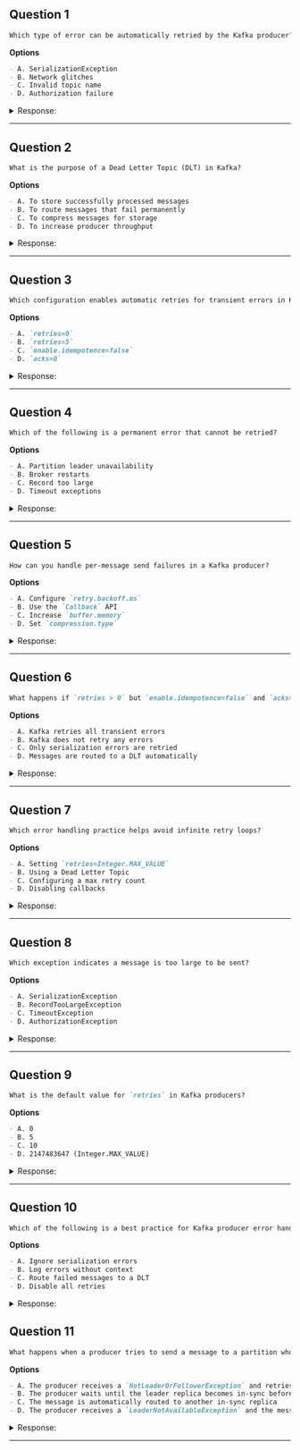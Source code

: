 ## Question 1

```markdown
Which type of error can be automatically retried by the Kafka producer?
```

**Options**
```markdown
- A. SerializationException
- B. Network glitches
- C. Invalid topic name
- D. Authorization failure
```

<details><summary>Response:</summary>

**Answer:** B

**Explanation:**

```markdown
Transient errors like network glitches can be retried automatically, while permanent errors (e.g., serialization, invalid topic) cannot.

- A. Incorrect: Serialization errors are permanent and not retryable.
- B. Correct: Network issues are transient and retryable.
- C. Incorrect: Invalid topic names are permanent errors.
- D. Incorrect: Authorization failures are permanent.
```

</details>

---

## Question 2

```markdown
What is the purpose of a Dead Letter Topic (DLT) in Kafka?
```

**Options**
```markdown
- A. To store successfully processed messages
- B. To route messages that fail permanently
- C. To compress messages for storage
- D. To increase producer throughput
```

<details><summary>Response:</summary>

**Answer:** B

**Explanation:**

```markdown
DLTs store messages that cannot be processed due to permanent errors (e.g., corruption, invalid data).

- A. Incorrect: DLTs are for failed messages, not successful ones.
- B. Correct: DLTs handle unrecoverable failures.
- C. Incorrect: Compression is unrelated to DLTs.
- D. Incorrect: DLTs don’t affect throughput.
```

</details>

---

## Question 3

```markdown
Which configuration enables automatic retries for transient errors in Kafka producers?
```

**Options**
```markdown
- A. `retries=0`
- B. `retries=5`
- C. `enable.idempotence=false`
- D. `acks=0`
```

<details><summary>Response:</summary>

**Answer:** B

**Explanation:**

```markdown
`retries=N` (where N > 0) enables automatic retries for transient errors.

- A. Incorrect: `retries=0` disables retries.
- B. Correct: `retries=5` allows up to 5 retries.
- C. Incorrect: Idempotence affects deduplication, not retry eligibility.
- D. Incorrect: `acks=0` disables retries for transient errors.
```

</details>

---

## Question 4

```markdown
Which of the following is a permanent error that cannot be retried?
```

**Options**
```markdown
- A. Partition leader unavailability
- B. Broker restarts
- C. Record too large
- D. Timeout exceptions
```

<details><summary>Response:</summary>

**Answer:** C

**Explanation:**

```markdown
Permanent errors (e.g., oversized records) require manual handling, unlike transient errors (A, B, D).

- A. Incorrect: Leader unavailability is transient.
- B. Incorrect: Broker restarts are transient.
- C. Correct: Oversized records are permanently invalid.
- D. Incorrect: Timeouts are transient.
```

</details>

---

## Question 5

```markdown
How can you handle per-message send failures in a Kafka producer?
```

**Options**
```markdown
- A. Configure `retry.backoff.ms`
- B. Use the `Callback` API
- C. Increase `buffer.memory`
- D. Set `compression.type`
```

<details><summary>Response:</summary>

**Answer:** B

**Explanation:**

```markdown
The `Callback` API provides per-message success/failure notifications.

- A. Incorrect: `retry.backoff.ms` controls retry delays, not per-message handling.
- B. Correct: Callbacks allow granular error handling.
- C. Incorrect: Buffer memory is unrelated to error handling.
- D. Incorrect: Compression affects throughput, not error handling.
```

</details>

---

## Question 6

```markdown
What happens if `retries > 0` but `enable.idempotence=false` and `acks=0`?
```

**Options**
```markdown
- A. Kafka retries all transient errors
- B. Kafka does not retry any errors
- C. Only serialization errors are retried
- D. Messages are routed to a DLT automatically
```

<details><summary>Response:</summary>

**Answer:** B

**Explanation:**

```markdown
With `acks=0` and no idempotence, Kafka disables retries entirely to avoid duplicates.

- A. Incorrect: Retries are disabled in this scenario.
- B. Correct: No retries occur to prevent duplicates.
- C. Incorrect: Serialization errors are never retried.
- D. Incorrect: DLTs require manual configuration.
```

</details>

---

## Question 7

```markdown
Which error handling practice helps avoid infinite retry loops?
```

**Options**
```markdown
- A. Setting `retries=Integer.MAX_VALUE`
- B. Using a Dead Letter Topic
- C. Configuring a max retry count
- D. Disabling callbacks
```

<details><summary>Response:</summary>

**Answer:** C

**Explanation:**

```markdown
A finite `retries` value (e.g., `retries=5`) prevents infinite retries.

- A. Incorrect: Unlimited retries can cause infinite loops.
- B. Incorrect: DLTs handle permanent errors, not retry limits.
- C. Correct: A max retry count caps retry attempts.
- D. Incorrect: Callbacks are unrelated to retry limits.
```

</details>

---

## Question 8

```markdown
Which exception indicates a message is too large to be sent?
```

**Options**
```markdown
- A. SerializationException
- B. RecordTooLargeException
- C. TimeoutException
- D. AuthorizationException
```

<details><summary>Response:</summary>

**Answer:** B

**Explanation:**

```markdown
`RecordTooLargeException` is thrown when a message exceeds broker limits.

- A. Incorrect: SerializationException indicates data format issues.
- B. Correct: RecordTooLargeException is specific to oversized messages.
- C. Incorrect: TimeoutException is transient.
- D. Incorrect: AuthorizationException is for permission issues.
```

</details>

---

## Question 9

```markdown
What is the default value for `retries` in Kafka producers?
```

**Options**
```markdown
- A. 0
- B. 5
- C. 10
- D. 2147483647 (Integer.MAX_VALUE)
```

<details><summary>Response:</summary>

**Answer:** A

**Explanation:**

```markdown
The default `retries=0` disables automatic retries.

- A. Correct: Default is 0 (no retries).
- B. Incorrect: 5 is a common tuning value but not default.
- C. Incorrect: 10 is excessive for most use cases.
- D. Incorrect: Unlimited retries are never the default.
```

</details>

---

## Question 10

```markdown
Which of the following is a best practice for Kafka producer error handling?
```

**Options**
```markdown
- A. Ignore serialization errors
- B. Log errors without context
- C. Route failed messages to a DLT
- D. Disable all retries
```

<details><summary>Response:</summary>

**Answer:** C

**Explanation:**

```markdown
Routing failed messages to a DLT ensures no data is lost permanently.

- A. Incorrect: Serialization errors must be handled explicitly.
- B. Incorrect: Logs should include context (e.g., key/value).
- C. Correct: DLTs are a best practice for unrecoverable errors.
- D. Incorrect: Retries are useful for transient errors.
```

</details>



## Question 11

```markdown
What happens when a producer tries to send a message to a partition whose leader replica is not in-sync?
```

**Options**

```markdown
- A. The producer receives a `NotLeaderOrFollowerException` and retries sending the message
- B. The producer waits until the leader replica becomes in-sync before sending the message
- C. The message is automatically routed to another in-sync replica
- D. The producer receives a `LeaderNotAvailableException` and the message is discarded
```

<details><summary>Response:</summary>

**Answer:** A

**Explanation:**

```markdown
If the producer tries to send to a broker that is not the leader for a partition, it receives a `NotLeaderOrFollowerException`. The producer then refreshes its metadata and retries. Kafka does not automatically reroute to another replica—only the partition leader can accept writes.

- A. Correct—producer retries after metadata refresh.
- B. Incorrect—producer doesn't wait for ISR recovery.
- C. Incorrect—routing only goes to the partition leader.
- D. Incorrect—the specific exception is `NotLeaderOrFollowerException`.
```

</details>

---